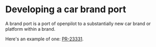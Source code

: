 # Developing a car brand port

A brand port is a port of openpilot to a substantially new car brand or platform within a brand.

Here's an example of one: [PR-23331](https://github.com/commaai/openpilot/pull/23331).
